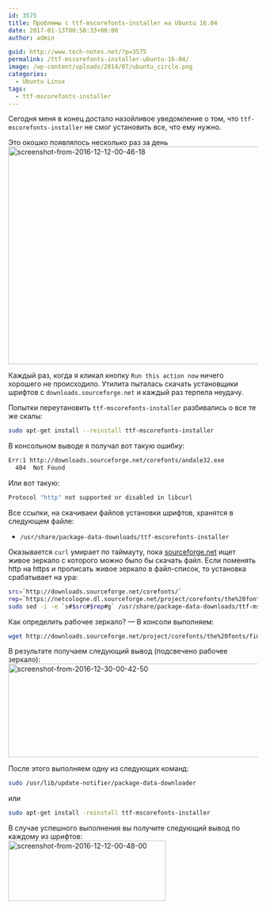 ```yaml
---
id: 3575
title: Проблемы с ttf-mscorefonts-installer на Ubuntu 16.04
date: 2017-01-13T00:58:33+00:00
author: admin

guid: http://www.tech-notes.net/?p=3575
permalink: /ttf-mscorefonts-installer-ubuntu-16-04/
image: /wp-content/uploads/2014/07/ubuntu_circle.png
categories:
  - Ubuntu Linux
tags:
  - ttf-mscorefonts-installer
---
```

Сегодня меня в конец достало назойливое уведомление о том, что `ttf-mscorefonts-installer` не смог установить все, что ему нужно.

Это окошко появлялось несколько раз за день  
<img src="/wp-content/uploads/2016/12/Screenshot-from-2016-12-12-00-46-18.png" alt="screenshot-from-2016-12-12-00-46-18" width="549" height="439" class="aligncenter size-full wp-image-3577" />

Каждый раз, когда я кликал кнопку `Run this action now` ничего хорошего не происходило. Утилита пыталась скачать установщики шрифтов с `downloads.sourceforge.net` и каждый раз терпела неудачу.

Попытки переутановить `ttf-mscorefonts-installer` разбивались о все те же скалы:

```bash
sudo apt-get install --reinstall ttf-mscorefonts-installer
```
В консольном выводе я получал вот такую ошибку:

```bash
Err:1 http://downloads.sourceforge.net/corefonts/andale32.exe
  404  Not Found
```


Или вот такую:

```bash
Protocol "http" not supported or disabled in libcurl
```


Все ссылки, на скачиваеи файлов установки шрифтов, хранятся в следующем файле:

  * `/usr/share/package-data-downloads/ttf-mscorefonts-installer`

Оказывается `curl` умирает по таймауту, пока [sourceforge.net](http://sourceforge.net) ищет живое зеркало с которого можно было бы скачать файл. Если поменять http на https и прописать живое зеркало в файл-список, то установка срабатывает на ура:

```bash
src=`http://downloads.sourceforge.net/corefonts/`  
rep=`https://netcologne.dl.sourceforge.net/project/corefonts/the%20fonts/final/`  
sudo sed -i -e `s#$src#$rep#g` /usr/share/package-data-downloads/ttf-mscorefonts-installer
```

Как определить рабочее зеркало? — В консоли выполняем:
```bash
wget http://downloads.sourceforge.net/project/corefonts/the%20fonts/final/andale32.exe?r=\&ts=1483087183\&use_mirror=netcologne
```


В результате получаем следующий вывод (подсвечено рабочее зеркало):  
<img src="/wp-content/uploads/2016/12/Screenshot-from-2016-12-30-00-42-50.png" alt="screenshot-from-2016-12-30-00-42-50" width="956" height="189" class="aligncenter size-full wp-image-3614" />

После этого выполняем одну из следующих команд:

```bash
sudo /usr/lib/update-notifier/package-data-downloader
```

или

```bash
sudo apt-get install -reinstall ttf-mscorefonts-installer
```

В случае успешного выполнения вы получите следующий вывод по каждому из шрифтов:  
<img src="/wp-content/uploads/2016/12/Screenshot-from-2016-12-12-00-48-00.png" alt="screenshot-from-2016-12-12-00-48-00" width="318" height="122" class="aligncenter size-full wp-image-3576" />
